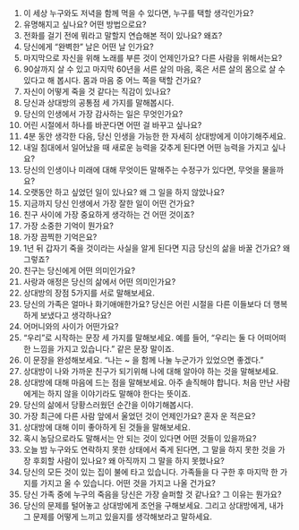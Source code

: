 1. 이 세상 누구와도 저녁을 함께 먹을 수 있다면, 누구를 택할 생각인가요? 
2. 유명해지고 싶나요? 어떤 방법으로요?
3. 전화를 걸기 전에 뭐라고 말할지 연습해본 적이 있나요? 왜죠? 
4. 당신에게 “완벽한” 날은 어떤 날 인가요? 
5. 마지막으로 자신을 위해 노래를 부른 것이 언제인가요? 다른 사람을 위해서는요? 
6. 90살까지 살 수 있고 마지막 60년을 서른 살의 마음, 혹은 서른 살의 몸으로 살 수 있다고 해 봅시다. 몸과 마음 중 어느 쪽을 택할 건가요? 
7. 자신이 어떻게 죽을 것 같다는 직감이 있나요? 
8. 당신과 상대방의 공통점 세 가지를 말해봅시다. 
9. 당신의 인생에서 가장 감사하는 일은 무엇인가요? 
10. 어린 시절에서 하나를 바꾼다면 어떤 걸 바꾸고 싶나요? 
11. 4분 동안 생각한 다음, 당신 인생을 가능한 한 자세히 상대방에게 이야기해주세요. 
12. 내일 침대에서 일어났을 때 새로운 능력을 갖추게 된다면 어떤 능력을 가지고 싶나요? 
13. 당신의 인생이나 미래에 대해 무엇이든 말해주는 수정구가 있다면, 무엇을 물을까요? 
14. 오랫동안 하고 싶었던 일이 있나요? 왜 그 일을 하지 않았나요? 
15. 지금까지 당신 인생에서 가장 잘한 일이 어떤 건가요? 
16. 친구 사이에 가장 중요하게 생각하는 건 어떤 것이죠? 
17. 가장 소중한 기억이 뭔가요? 
18. 가장 끔찍한 기억은요?
19. 1년 뒤 갑자기 죽을 것이라는 사실을 알게 된다면 지금 당신의 삶을 바꿀 건가요? 왜 그렇죠? 
20. 친구는 당신에게 어떤 의미인가요? 
21. 사랑과 애정은 당신의 삶에서 어떤 의미인가요? 
22. 상대방의 장점 5가지를 서로 말해보세요. 
23. 당신의 가족은 얼마나 화기애애한가요? 당신은 어린 시절을 다른 이들보다 더 행복하게 보냈다고 생각하나요? 
24. 어머니와의 사이가 어떤가요?
25. “우리”로 시작하는 문장 세 가지를 말해보세요. 예를 들어, “우리는 둘 다 어떠어떠한 느낌을 가지고 있습니다.” 같은 문장 말이죠. 
26. 이 문장을 완성해보세요. “나는 ~ 을 함께 나눌 누군가가 있었으면 좋겠다.” 
27. 상대방이 나와 가까운 친구가 되기위해 나에 대해 알아야 하는 것을 말해보세요. 
28. 상대방에 대해 마음에 드는 점을 말해보세요. 아주 솔직해야 합니다. 처음 만난 사람에게는 하지 않을 이야기라도 말해야 한다는 뜻이죠. 
29. 당신의 삶에서 당황스러웠던 순간을 이야기해봅시다. 
30. 가장 최근에 다른 사람 앞에서 울었던 것이 언제인가요? 혼자 운 적은요? 
31. 상대방에 대해 이미 좋아하게 된 것들을 말해보세요. 
32. 혹시 농담으로라도 말해서는 안 되는 것이 있다면 어떤 것들이 있을까요? 
33. 오늘 밤 누구와도 연락하지 못한 상태에서 죽게 된다면, 그 말을 하지 못한 것을 가장 후회할 사람이 있나요? 왜 아직까지 그 말을 하지 못했나요? 
34. 당신의 모든 것이 있는 집이 불에 타고 있습니다. 가족들을 다 구한 후 마지막 한 가지를 가지고 올 수 있습니다. 어떤 것을 가지고 나올 건가요? 
35. 당신 가족 중에 누구의 죽음을 당신은 가장 슬퍼할 것 같나요? 그 이유는 뭔가요? 
36. 당신의 문제를 털어놓고 상대방에게 조언을 구해보세요. 그리고 상대방에게, 내가 그 문제를 어떻게 느끼고 있을지를 생각해보라고 말하세요.